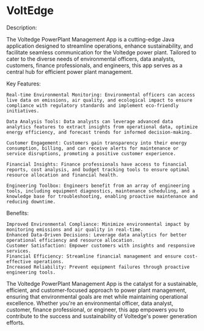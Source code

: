# VoltEdge
Description:

The Voltedge PowerPlant Management App is a cutting-edge Java application designed to streamline operations, enhance sustainability, and facilitate seamless communication for the Voltedge power plant. Tailored to cater to the diverse needs of environmental officers, data analysts, customers, finance professionals, and engineers, this app serves as a central hub for efficient power plant management.

Key Features:

    Real-time Environmental Monitoring: Environmental officers can access live data on emissions, air quality, and ecological impact to ensure compliance with regulatory standards and implement eco-friendly initiatives.

    Data Analysis Tools: Data analysts can leverage advanced data analytics features to extract insights from operational data, optimize energy efficiency, and forecast trends for informed decision-making.

    Customer Engagement: Customers gain transparency into their energy consumption, billing, and can receive alerts for maintenance or service disruptions, promoting a positive customer experience.

    Financial Insights: Finance professionals have access to financial reports, cost analysis, and budget tracking tools to ensure optimal resource allocation and financial health.

    Engineering Toolbox: Engineers benefit from an array of engineering tools, including equipment diagnostics, maintenance scheduling, and a knowledge base for troubleshooting, enabling proactive maintenance and reducing downtime.

Benefits:

    Improved Environmental Compliance: Minimize environmental impact by monitoring emissions and air quality in real-time.
    Enhanced Data-Driven Decisions: Leverage data analytics for better operational efficiency and resource allocation.
    Customer Satisfaction: Empower customers with insights and responsive services.
    Financial Efficiency: Streamline financial management and ensure cost-effective operations.
    Increased Reliability: Prevent equipment failures through proactive engineering tools.

The Voltedge PowerPlant Management App is the catalyst for a sustainable, efficient, and customer-focused approach to power plant management, ensuring that environmental goals are met while maintaining operational excellence. Whether you're an environmental officer, data analyst, customer, finance professional, or engineer, this app empowers you to contribute to the success and sustainability of Voltedge's power generation efforts.
